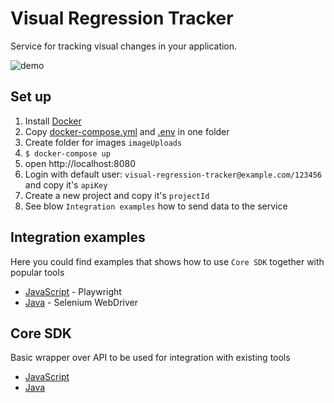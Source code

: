 # Visual Regression Tracker
Service for tracking visual changes in your application.

![demo](https://github.com/Visual-Regression-Tracker/Visual-Regression-Tracker/blob/master/public/demo.gif)

## Set up
1. Install [Docker](https://docs.docker.com/get-docker/)
1. Copy [docker-compose.yml](https://github.com/Visual-Regression-Tracker/Visual-Regression-Tracker/blob/master/docker-compose.yml) and [.env](https://github.com/Visual-Regression-Tracker/Visual-Regression-Tracker/blob/master/.env) in one folder
1. Create folder for images `imageUploads`
1. `$ docker-compose up`
1. open http://localhost:8080
1. Login with default user: `visual-regression-tracker@example.com/123456` and copy it's `apiKey`
1. Create a new project and copy it's `projectId`
1. See blow `Integration examples` how to send data to the service

## Integration examples
Here you could find examples that shows how to use `Core SDK` together with popular tools 
* [JavaScript](https://github.com/Visual-Regression-Tracker/vrt-examples-js) - Playwright
* [Java](https://github.com/Visual-Regression-Tracker/examples-java) - Selenium WebDriver

## Core SDK
Basic wrapper over API to be used for integration with existing tools
* [JavaScript](https://www.npmjs.com/package/@visual-regression-tracker/sdk-js)
* [Java](https://github.com/Visual-Regression-Tracker/sdk-java)
